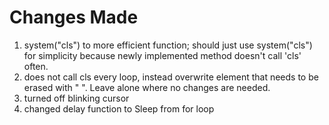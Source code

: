 # Changes Made
1. system("cls") to more efficient function; 
should just use system("cls") for simplicity 
because newly implemented method doesn't call 'cls' often.
2. does not call cls every loop, instead overwrite element that needs to be erased
with " ".
Leave alone where no changes are needed.
3. turned off blinking cursor
4. changed delay function to Sleep from for loop
